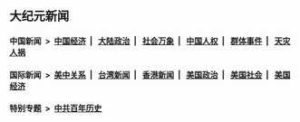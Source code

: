 ## 大纪元新闻

#### 中国新闻 &nbsp;>&nbsp; [中国经济](indexes/ncid283/README.md?07250845) &nbsp;| &nbsp; [大陆政治](indexes/ncid277/README.md?07250845) &nbsp;| &nbsp; [社会万象](indexes/ncid282/README.md?07250845) &nbsp;| &nbsp; [中国人权](indexes/ncid278/README.md?07250845) &nbsp;| &nbsp; [群体事件](indexes/ncid279/README.md?07250845) &nbsp;| &nbsp; [天灾人祸](indexes/ncid280/README.md?07250845)

#### 国际新闻 &nbsp;>&nbsp; [美中关系](indexes/nf1412576/README.md?07250845) &nbsp;| &nbsp; [台湾新闻](indexes/ncid1349361/README.md?07250845) &nbsp;| &nbsp; [香港新闻](indexes/ncid1349362/README.md?07250845) &nbsp;| &nbsp; [美国政治](indexes/ncid1078159/README.md?07250845) &nbsp;| &nbsp; [美国社会](indexes/ncid1078160/README.md?07250845) &nbsp;| &nbsp; [美国经济](indexes/ncid1078158/README.md?07250845)

#### 特别专题 &nbsp;>&nbsp; [中共百年历史](https://github.com/easy2view/epoch-special/blob/master/README.md?07250845)  
